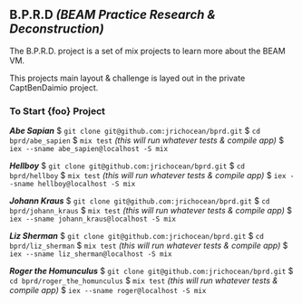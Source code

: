 B.P.R.D
_(BEAM Practice Research & Deconstruction)_
---

The B.P.R.D. project is a set of mix projects to learn more about the BEAM VM.

This projects main layout & challenge is layed out in the private CaptBenDaimio project.

### To Start {foo} Project

*__Abe Sapian__*
	$ `git clone git@github.com:jrichocean/bprd.git`
	$ `cd bprd/abe_sapien`
	$ `mix test` _(this will run whatever tests & compile app)_
	$ `iex --sname abe_sapien@localhost -S mix`

*__Hellboy__*
	$ `git clone git@github.com:jrichocean/bprd.git`
	$ `cd bprd/hellboy`
	$ `mix test` _(this will run whatever tests & compile app)_
	$ `iex --sname hellboy@localhost -S mix`

*__Johann Kraus__*
	$ `git clone git@github.com:jrichocean/bprd.git`
	$ `cd bprd/johann_kraus`
	$ `mix test` _(this will run whatever tests & compile app)_
	$ `iex --sname johann_kraus@localhost -S mix`

*__Liz Sherman__*
	$ `git clone git@github.com:jrichocean/bprd.git`
	$ `cd bprd/liz_sherman`
	$ `mix test` _(this will run whatever tests & compile app)_
	$ `iex --sname liz_sherman@localhost -S mix`

*__Roger the Homunculus__*
	$ `git clone git@github.com:jrichocean/bprd.git`
	$ `cd bprd/roger_the_homunculus`
	$ `mix test` _(this will run whatever tests & compile app)_
	$ `iex --sname roger@localhost -S mix`
